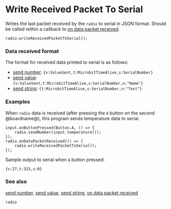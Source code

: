 # Write Received Packet To Serial

Writes the last packet received by the `radio` to serial in JSON format. Should be called within a callback to [on data packet received](/reference/radio/on-data-packet-received).

```sig
radio.writeReceivedPacketToSerial();
```

### Data received format

The format for received data printed to serial is as follows:

- [send number](/reference/radio/send-number): ```{v:ValueSent,t:MicrobitTimeAlive,s:SerialNumber}```
- [send value](/reference/radio/send-value): ```{v:ValueSent,t:MicrobitTimeAlive,s:SerialNumber,n:"Name"}```
- [send string](/reference/radio/send-string): ```{t:MicrobitTimeAlive,s:SerialNumber,n:"Text"}```

### Examples

When ```radio``` data is received (after pressing the `A` button on the second @boardname@), this program sends temperature data to serial.

```blocks
input.onButtonPressed(Button.A, () => {
    radio.sendNumber(input.temperature());
});
radio.onDataPacketReceived(() => {
    radio.writeReceivedPacketToSerial();
});
```

Sample output to serial when `A` button pressed:

```Text
{v:27,t:323,s:0}
```

### See also

[send number](/reference/radio/send-number), [send value](/reference/radio/send-value), [send string](/reference/radio/send-string), [on data packet received](/reference/radio/on-data-packet-received)

```package
radio
```
